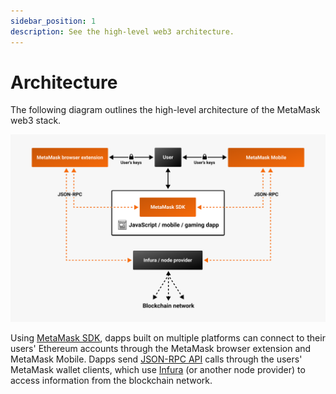 ```yaml
---
sidebar_position: 1
description: See the high-level web3 architecture.
---
```


# Architecture

The following diagram outlines the high-level architecture of the MetaMask web3 stack.

![Architecture diagram](../assets/web3-architecture.png)

Using [MetaMask SDK](sdk.md), dapps built on multiple platforms can connect to their users' Ethereum
accounts through the MetaMask browser extension and MetaMask Mobile.
Dapps send [JSON-RPC API](../reference/rpc-api.md) calls through the users' MetaMask wallet clients,
which use [Infura](https://www.infura.io/) (or another node provider) to access information from the
blockchain network.